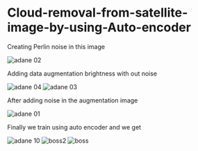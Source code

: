 # Cloud-removal-from-satellite-image-by-using-Auto-encoder

Creating Perlin noise in this image

![adane 02](https://user-images.githubusercontent.com/70751963/171616987-6cb2a371-ff5e-4e11-903c-19a78ec7a032.PNG)

Adding data augmentation brightness with out noise

![adane 04](https://user-images.githubusercontent.com/70751963/171617181-40369d44-92dc-48ce-bdc6-8857269247b6.PNG)
![adane 03](https://user-images.githubusercontent.com/70751963/171617191-b725bbda-4c51-4a6d-8605-a74bb954ecd9.PNG)

After adding noise in the augmentation image

![adane 01](https://user-images.githubusercontent.com/70751963/171617323-293c0a7c-e6af-4142-87f5-5d2b872606ed.PNG)


Finally we train using auto encoder and we get

![adane 10](https://user-images.githubusercontent.com/70751963/171617397-aca33a82-1fe8-4bb3-848a-78f7314bdfa8.PNG)
![boss2](https://user-images.githubusercontent.com/70751963/171617417-67f22a91-c130-4875-bdbd-65a6bc0dd5c8.PNG)
![boss](https://user-images.githubusercontent.com/70751963/171617424-d4f2ed18-79b8-465d-8969-e0146c146ab3.PNG)
